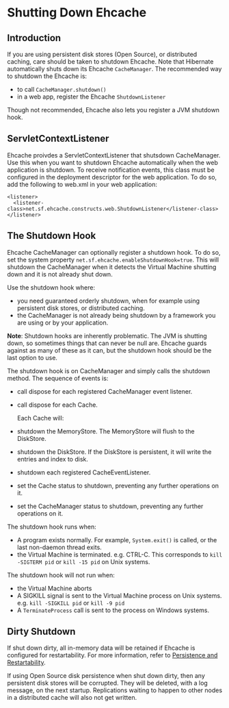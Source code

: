 ---
---
# Shutting Down Ehcache <a name="Shutting-Down-Ehcache"/>



## Introduction
If you are using persistent disk stores (Open Source), or distributed caching, care should be taken to shutdown Ehcache.
Note that Hibernate automatically shuts down its Ehcache `CacheManager`.
The recommended way to shutdown the Ehcache is:

* to call `CacheManager.shutdown()`
* in a web app, register the Ehcache `ShutdownListener`

Though not recommended, Ehcache also lets you register a JVM shutdown hook.

## ServletContextListener
Ehcache proivdes a ServletContextListener that shutsdown CacheManager. Use this when you want to shutdown
Ehcache automatically when the web application is shutdown.
To receive notification events, this class must be configured in the deployment
descriptor for the web application.
To do so, add the following to web.xml in your web application:

    <listener>
      <listener-class>net.sf.ehcache.constructs.web.ShutdownListener</listener-class>
    </listener>

## The Shutdown Hook
Ehcache CacheManager can optionally register a shutdown hook.
To do so, set the system property `net.sf.ehcache.enableShutdownHook=true`.
This will shutdown the CacheManager when it detects the Virtual Machine shutting down and
it is not already shut down.

Use the shutdown hook where:

*   you need guaranteed orderly shutdown, when for example using persistent disk stores,
   or distributed caching.
*   the CacheManager is not already being shutdown by a framework you are using or by your application.

**Note**: Shutdown hooks are inherently problematic. The JVM is shutting down, so sometimes things that can never be null are. Ehcache guards against as many of these as it can, but the shutdown hook should be the last option to use.

The shutdown hook is on CacheManager and simply calls the shutdown method.
The sequence of events is:

*   call dispose for each registered CacheManager event listener.
*   call dispose for each Cache.

    Each Cache will:
*   shutdown the MemoryStore. The MemoryStore will flush to the DiskStore.
*   shutdown the DiskStore. If the DiskStore is persistent, it will write the entries and index to disk.
*   shutdown each registered CacheEventListener.
*   set the Cache status to shutdown, preventing any further operations on it.
*   set the CacheManager status to shutdown, preventing any further operations on it.

The shutdown hook runs when:

* A program exists normally. For example,  `System.exit()` is called, or the last non-daemon thread exits.
* the Virtual Machine is terminated. e.g. CTRL-C. This corresponds to `kill -SIGTERM pid` or `kill -15 pid` on Unix systems.

The shutdown hook will not run when:

* the Virtual Machine aborts
* A SIGKILL signal is sent to the Virtual Machine process on Unix
systems. e.g. `kill -SIGKILL pid` or `kill -9 pid`
* A `TerminateProcess` call is sent to the process on Windows systems.

## Dirty Shutdown
If shut down dirty, all in-memory data will be retained if Ehcache is configured for restartability. For more information, refer to [Persistence and Restartability](/documentation/2.8/configuration/fast-restart.html).

If using Open Source disk persistence when shut down dirty, then any persistent disk stores will be corrupted. They will be deleted, with a log message, on the next startup.
Replications waiting to happen to other nodes in a distributed cache will also not get written.
